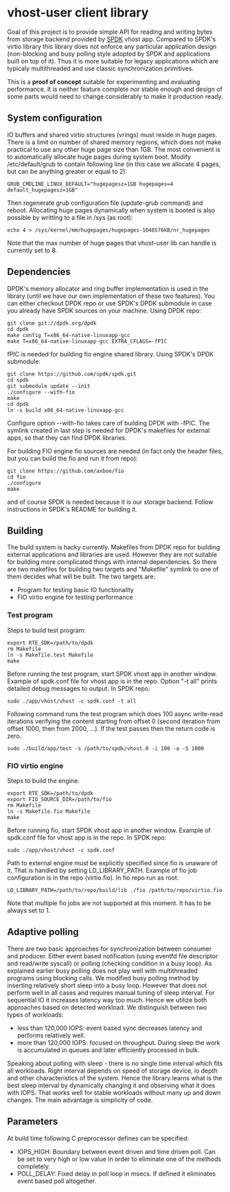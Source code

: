 
# vhost-user client library

Goal of this project is to provide simple API for reading and writing bytes
from storage backend provided by [SPDK](https://github.com/spdk/spdk) vhost
app. Compared to SPDK's virtio library this library does not enforce any
particular application design (non-blocking and busy polling style adopted by
SPDK and applications built on top of it). Thus it is more suitable for legacy
applications which are typicaly multithreaded and use classic synchronization
primitives.

This is a **proof of concept** suitable for experimenting and evaluating
performance. It is neither feature complete nor stable enough and design of
some parts would need to change considerably to make it production ready.

## System configuration

IO buffers and shared virtio structures (vrings) must reside in huge pages.
There is a limit on number of shared memory regions, which does not make
practical to use any other huge page size than 1GB. The most convenient is
to automatically allocate huge pages during system boot. Modify
/etc/default/grub to contain following line (in this case we allocate 4 pages,
but can be anything greater or equal to 2):

```
GRUB_CMDLINE_LINUX_DEFAULT="hugepagesz=1GB hugepages=4 default_hugepagesz=1GB"
```
Then regenerate grub configuration file (update-grub command) and reboot.
Allocating huge pages dynamically when system is booted is also possible by
writting to a file in /sys (as root):

```
echo 4 > /sys/kernel/mm/hugepages/hugepages-1048576kB/nr_hugepages
```

Note that the max number of huge pages that vhost-user lib can handle is
currently set to 8.

## Dependencies

DPDK's memory allocator and ring buffer implementation is used in the library
(until we have our own implementation of these two features). You can either
checkout DPDK repo or use SPDK's DPDK submodule in case you already have
SPDK sources on your machine. Using DPDK repo:

```
git clone git://dpdk.org/dpdk
cd dpdk
make config T=x86_64-native-linuxapp-gcc
make T=x86_64-native-linuxapp-gcc EXTRA_CFLAGS=-fPIC
```

fPIC is needed for building fio engine shared library. Using SPDK's DPDK
submodule:

```
git clone https://github.com/spdk/spdk.git
cd spdk
git submodule update --init
./configure --with-fio
make
cd dpdk
ln -s build x86_64-native-linuxapp-gcc
```

Configure option --with-fio takes care of building DPDK with -fPIC. The symlink
created in last step is needed for DPDK's makefiles for external apps, so
that they can find DPDK libraries.

For building FIO engine fio sources are needed (in fact only the header files,
but you can build the fio and run it from repo):

```
git clone https://github.com/axboe/fio
cd fio
./configure
make
```

and of course SPDK is needed because it is our storage backend. Follow
instructions in SPDK's README for building it.

## Building

The build system is hacky currently. Makefiles from DPDK repo for building
external applications and libraries are used. However they are not suitable
for building more complicated things with internal dependencies. So there are 
two makefiles for building two targets and "Makefile" symlink to one of them
decides what will be built. The two targets are:

 * Program for testing basic IO functionality
 * FIO virtio engine for testing performance

### Test program

Steps to build test program:
```
export RTE_SDK=/path/to/dpdk
rm Makefile
ln -s Makefile.test Makefile
make
```

Before running the test program, start SPDK vhost app in another window.
Example of spdk.conf file for vhost app is in the repo. Option "-t all"
prints detailed debug messages to output. In SPDK repo:
```
sudo ./app/vhost/vhost -c spdk.conf -t all
```

Following command runs the test program which does 100 async write-read
iterations verifying the content starting from offset 0 (second
iteration from offset 1000, then from 2000, ...).
If the test passes then the return code is zero.
```
sudo ./build/app/test -s /path/to/spdk/vhost.0 -i 100 -a -S 1000
```

### FIO virtio engine

Steps to build the engine:
```
export RTE_SDK=/path/to/dpdk
export FIO_SOURCE_DIR=/path/to/fio
rm Makefile
ln -s Makefile.fio Makefile
make
```

Before running fio, start SPDK vhost app in another window.
Example of spdk.conf file for vhost app is in the repo. In SPDK repo:

```
sudo ./app/vhost/vhost -c spdk.conf
```

Path to external engine must be explicitly specified since fio is unaware of it.
That is handled by setting LD_LIBRARY_PATH. Example of fio job configuration is
in the repo (virtio.fio). In fio repo run as root:

```
LD_LIBRARY_PATH=/path/to/repo/build/lib ./fio /path/to/repo/virtio.fio
```

Note that multiple fio jobs are not supported at this moment. It has to be
always set to 1.

## Adaptive polling

There are two basic approaches for synchronization between consumer and
producer. Either event based notification (using eventfd file descriptor
and read/write syscall) or polling (checking condition in a busy loop).
As explained earlier busy polling does not play well with multithreaded
programs using blocking calls. We modified busy polling method by inserting
relatively short sleep into a busy loop. However that does not perform well
in all cases and requires manual tuning of sleep interval. For sequential IO
it increases latency way too much. Hence we utilize both approaches based on
detected workload. We distinguish between two types of workloads:

 * less than 120,000 IOPS: event based sync decreases latency and performs
   relatively well.
 * more than 120,000 IOPS: focused on throughput. During sleep the work is
   accumulated in queues and later efficiently processed in bulk.

Speaking about polling with sleep - there is no single time interval which fits
all workloads. Right interval depends on speed of storage device, io depth and
other characteristics of the system. Hence the library learns what is the best
sleep interval by dynamically changing it and observing what it does with IOPS.
That works well for stable workloads without many up and down changes. The main
advantage is simplicity of code.

## Parameters

At build time following C preprocessor defines can be specified:

 * IOPS_HIGH: Boundary between event driven and time driven poll. Can be
   set to very high or low value in order to eliminate one of the methods
   completely.
 * POLL_DELAY: Fixed delay in poll loop in msecs. If defined it eliminates
   event based poll altogether.
